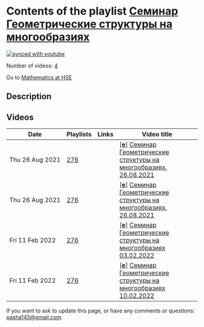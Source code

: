 # Contents of the playlist [Семинар Геометрические структуры на многообразиях](https://www.youtube.com/playlist?list=PLq3E5oubNNoCH9T3ruDDqihb99VG7w7r9)

[![synced with youtube](https://img.shields.io/github/last-commit/mathphysschool/mathphysschool.github.io/autoupdate1?label=synced%20with%20youtube)](https://github.com/mathphysschool/mathphysschool.github.io/commits/autoupdate1)

Number of videos: [4](#videos)

Go to [Mathematics at HSE](../README.md)

## Description



## Videos

|Date|Playlists|Links|Video title|
|---|---|---|---|
| Thu&nbsp;26&nbsp;Aug&nbsp;2021 | [276](../playlists/276 "Семинар Геометрические структуры на многообразиях") |  | [[**e**](https://studio.youtube.com/video/BVvdElAmg3I/edit "Edit")] [Семинар Геометрические структуры на многообразиях. 26.08.2021](https://www.youtube.com/watch?v=BVvdElAmg3I&list=PLq3E5oubNNoCH9T3ruDDqihb99VG7w7r9) |
| Thu&nbsp;26&nbsp;Aug&nbsp;2021 | [276](../playlists/276 "Семинар Геометрические структуры на многообразиях") |  | [[**e**](https://studio.youtube.com/video/X5LqT8Y3Zro/edit "Edit")] [Семинар Геометрические структуры на многообразиях. 26.08.2021](https://www.youtube.com/watch?v=X5LqT8Y3Zro&list=PLq3E5oubNNoCH9T3ruDDqihb99VG7w7r9) |
| Fri&nbsp;11&nbsp;Feb&nbsp;2022 | [276](../playlists/276 "Семинар Геометрические структуры на многообразиях") |  | [[**e**](https://studio.youtube.com/video/SSyPQ_-7PR8/edit "Edit")] [Семинар Геометрические структуры на многообразиях 03.02.2022](https://www.youtube.com/watch?v=SSyPQ_-7PR8&list=PLq3E5oubNNoCH9T3ruDDqihb99VG7w7r9) |
| Fri&nbsp;11&nbsp;Feb&nbsp;2022 | [276](../playlists/276 "Семинар Геометрические структуры на многообразиях") |  | [[**e**](https://studio.youtube.com/video/GWUbT7Wsqdw/edit "Edit")] [Семинар Геометрические структуры на многообразиях 10.02.2022](https://www.youtube.com/watch?v=GWUbT7Wsqdw&list=PLq3E5oubNNoCH9T3ruDDqihb99VG7w7r9) |


 If you want to ask to update this page, or have any comments or questions: <pasha145@gmail.com>.